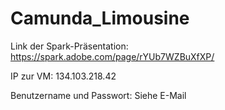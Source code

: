 # Camunda_Limousine

Link der Spark-Präsentation: https://spark.adobe.com/page/rYUb7WZBuXfXP/

IP zur VM: 134.103.218.42

Benutzername und Passwort: Siehe E-Mail
